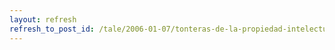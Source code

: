```yaml
---
layout: refresh
refresh_to_post_id: /tale/2006-01-07/tonteras-de-la-propiedad-intelectual.html
---
```

